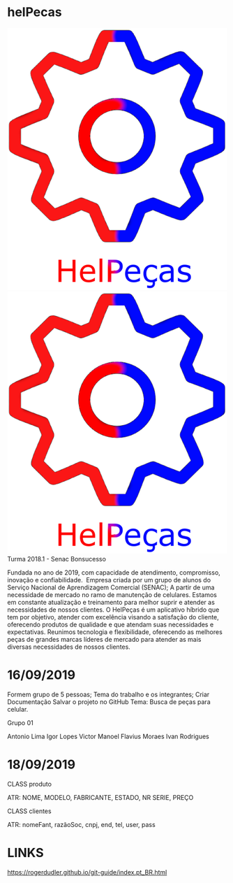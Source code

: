 # helPecas
![](/src/assets/img/AppLogo(fundoClaro)2.png)
<img src="/src/assets/img/AppLogo(fundoClaro)2.png">
Turma 2018.1 - Senac Bonsucesso

Fundada no ano de 2019, com capacidade de atendimento, compromisso, inovação e
confiabilidade.  Empresa criada por um grupo de alunos do Serviço Nacional de Aprendizagem
Comercial (SENAC); A partir de uma necessidade de mercado no ramo de manutenção de
celulares. Estamos em constante atualização e treinamento para melhor suprir e atender as
necessidades de nossos clientes.
O HelPeças é um aplicativo híbrido que tem por objetivo, atender com excelência visando a
satisfação do cliente, oferecendo produtos de qualidade e que atendam suas necessidades e
expectativas. Reunimos tecnologia e flexibilidade, oferecendo as melhores peças de grandes
marcas líderes de mercado para atender as mais diversas necessidades de nossos clientes.

# 16/09/2019

Formem grupo de 5 pessoas;
Tema do trabalho e os integrantes;
Criar Documentação
Salvar o projeto no GitHub
Tema: Busca de peças para celular.

Grupo 01

Antonio Lima
Igor Lopes 
Victor Manoel
Flavius Moraes
Ivan Rodrigues

# 18/09/2019

CLASS produto

ATR: NOME, MODELO, FABRICANTE,  ESTADO, NR SERIE,  PREÇO

CLASS clientes

ATR: nomeFant, razãoSoc, cnpj, end, tel, user, pass

# LINKS

https://rogerdudler.github.io/git-guide/index.pt_BR.html
